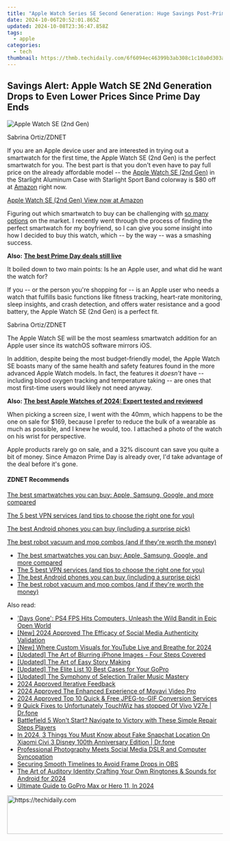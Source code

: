 ```yaml
---
title: "Apple Watch Series SE Second Generation: Huge Savings Post-Prime Day – Tech Insights From ZDNet"
date: 2024-10-06T20:52:01.865Z
updated: 2024-10-08T23:36:47.858Z
tags:
  - apple
categories:
  - tech
thumbnail: https://thmb.techidaily.com/6f6094ec46399b3ab308c1c10a0d303a8a2fe57d58887a0de4be9b5a76727ac2.jpg
---
```


## Savings Alert: Apple Watch SE 2Nd Generation Drops to Even Lower Prices Since Prime Day Ends

![Apple Watch SE (2nd Gen)](https://www.zdnet.com/a/img/resize/6cea94d0c06d6887637e1fcb881161dc24170df6/2023/10/11/45b7e455-7b03-4e3e-95df-abfc0748fb23/img-0829.jpg?auto=webp&width=1280)

Sabrina Ortiz/ZDNET

If you are an Apple device user and are interested in trying out a smartwatch for the first time, the Apple Watch SE (2nd Gen) is the perfect smartwatch for you. The best part is that you don't even have to pay full price on the already affordable model -- the [Apple Watch SE (2nd Gen)](https://buy.geni.us/Proxy.ashx?TSID=368250&GR%5FURL=https%3A%2F%2Fwww.amazon.com%2FApple-Smartwatch-Midnight-Aluminum-Detection%2Fdp%2FB0CHX7R6WJ%3Fgeniuslink%3Dtrue%26th%3D1%26tag%3Dzd-buy-button-20%26ascsubtag%3D%5F%5FCOM%5FCLICK%5FID%5F%5F%7C84993552-f217-4ad3-a304-605d1e9fefa5%7Cdtp&dtb=1) in the Starlight Aluminum Case with Starlight Sport Band colorway is $80 off at [Amazon](https://buy.geni.us/Proxy.ashx?TSID=368250&GR%5FURL=https%3A%2F%2Fwww.amazon.com%2Fref%3Dnav%5Flogo%3Ftag%3Dzd-buy-button-20%26ascsubtag%3D%5F%5FCOM%5FCLICK%5FID%5F%5F%7C84993552-f217-4ad3-a304-605d1e9fefa5%7Cdtp&dtb=1) right now.

[Apple Watch SE (2nd Gen) View now at Amazon](https://buy.geni.us/Proxy.ashx?TSID=368250&GR%5FURL=https%3A%2F%2Fwww.amazon.com%2FApple-Smartwatch-Midnight-Aluminum-Detection%2Fdp%2FB0CHX7R6WJ%3Fgeniuslink%3Dtrue%26th%3D1%26tag%3Dzd-buy-button-20%26ascsubtag%3D%5F%5FCOM%5FCLICK%5FID%5F%5F%7C84993552-f217-4ad3-a304-605d1e9fefa5%7Cdtp&dtb=1)

Figuring out which smartwatch to buy can be challenging with [so many options](https://www.zdnet.com/article/best-smartwatch/) on the market. I recently went through the process of finding the perfect smartwatch for my boyfriend, so I can give you some insight into how I decided to buy this watch, which -- by the way -- was a smashing success.

**Also:** [**The best Prime Day deals still live**](https://www.zdnet.com/article/best-amazon-prime-day-deals-live-2024-07-17/)

It boiled down to two main points: Is he an Apple user, and what did he want the watch for?

If you -- or the person you're shopping for -- is an Apple user who needs a watch that fulfills basic functions like fitness tracking, heart-rate monitoring, sleep insights, and crash detection, and offers water resistance and a good battery, the Apple Watch SE (2nd Gen) is a perfect fit.

Sabrina Ortiz/ZDNET

The Apple Watch SE will be the most seamless smartwatch addition for an Apple user since its watchOS software mirrors iOS.

In addition, despite being the most budget-friendly model, the Apple Watch SE boasts many of the same health and safety features found in the more advanced Apple Watch models. In fact, the features it _doesn't_ have -- including blood oxygen tracking and temperature taking -- are ones that most first-time users would likely not need anyway.

**Also: [The best Apple Watches of 2024: Expert tested and reviewed](https://www.zdnet.com/article/best-apple-watch/)**

When picking a screen size, I went with the 40mm, which happens to be the one on sale for $169, because I prefer to reduce the bulk of a wearable as much as possible, and I knew he would, too. I attached a photo of the watch on his wrist for perspective.

Apple products rarely go on sale, and a 32% discount can save you quite a bit of money. Since Amazon Prime Day is already over, I'd take advantage of the deal before it's gone.

#### **ZDNET** Recommends

[The best smartwatches you can buy: Apple, Samsung, Google, and more compared](https://www.zdnet.com/article/best-smartwatch/ "The best smartwatches you can buy: Apple, Samsung, Google, and more compared")

[The 5 best VPN services (and tips to choose the right one for you)](https://www.zdnet.com/article/best-vpn/ "The 5 best VPN services (and tips to choose the right one for you)")

[The best Android phones you can buy (including a surprise pick)](https://www.zdnet.com/article/best-android-phone/ "The best Android phones you can buy (including a surprise pick)")

[The best robot vacuum and mop combos (and if they're worth the money)](https://www.zdnet.com/article/best-robot-vacuum-mop/ "The best robot vacuum and mop combos (and if they're worth the money)")

* [The best smartwatches you can buy: Apple, Samsung, Google, and more compared](https://www.zdnet.com/article/best-smartwatch/ "The best smartwatches you can buy: Apple, Samsung, Google, and more compared")
* [The 5 best VPN services (and tips to choose the right one for you)](https://www.zdnet.com/article/best-vpn/ "The 5 best VPN services (and tips to choose the right one for you)")
* [The best Android phones you can buy (including a surprise pick)](https://www.zdnet.com/article/best-android-phone/ "The best Android phones you can buy (including a surprise pick)")
* [The best robot vacuum and mop combos (and if they're worth the money)](https://www.zdnet.com/article/best-robot-vacuum-mop/ "The best robot vacuum and mop combos (and if they're worth the money)")

<ins class="adsbygoogle"
     style="display:block"
     data-ad-format="autorelaxed"
     data-ad-client="ca-pub-7571918770474297"
     data-ad-slot="1223367746"></ins>

<ins class="adsbygoogle"
     style="display:block"
     data-ad-client="ca-pub-7571918770474297"
     data-ad-slot="8358498916"
     data-ad-format="auto"
     data-full-width-responsive="true"></ins>

<span class="atpl-alsoreadstyle">Also read:</span>
<div><ul>
<li><a href="https://win-able.techidaily.com/days-gone-ps4-fps-hits-computers-unleash-the-wild-bandit-in-epic-open-world/"><u>'Days Gone': PS4 FPS Hits Computers, Unleash the Wild Bandit in Epic Open World</u></a></li>
<li><a href="https://instagram-video-files.techidaily.com/new-2024-approved-the-efficacy-of-social-media-authenticity-validation/"><u>[New] 2024 Approved The Efficacy of Social Media Authenticity Validation</u></a></li>
<li><a href="https://youtube-sure.techidaily.com/here-custom-visuals-for-youtube-live-and-breathe-for-2024/"><u>[New] Where Custom Visuals for YouTube Live and Breathe for 2024</u></a></li>
<li><a href="https://some-tips.techidaily.com/updated-the-art-of-blurring-iphone-images-four-steps-covered/"><u>[Updated] The Art of Blurring iPhone Images - Four Steps Covered</u></a></li>
<li><a href="https://some-tips.techidaily.com/updated-the-art-of-easy-story-making/"><u>[Updated] The Art of Easy Story Making</u></a></li>
<li><a href="https://some-tips.techidaily.com/updated-the-elite-list-10-best-cases-for-your-gopro/"><u>[Updated] The Elite List 10 Best Cases for Your GoPro</u></a></li>
<li><a href="https://some-tips.techidaily.com/updated-the-symphony-of-selection-trailer-music-mastery/"><u>[Updated] The Symphony of Selection Trailer Music Mastery</u></a></li>
<li><a href="https://extra-skills.techidaily.com/2024-approved-iterative-feedback/"><u>2024 Approved Iterative Feedback</u></a></li>
<li><a href="https://some-tips.techidaily.com/2024-approved-the-enhanced-experience-of-movavi-video-pro/"><u>2024 Approved The Enhanced Experience of Movavi Video Pro</u></a></li>
<li><a href="https://some-tips.techidaily.com/2024-approved-top-10-quick-and-free-jpeg-to-gif-conversion-services/"><u>2024 Approved Top 10 Quick & Free JPEG-to-GIF Conversion Services</u></a></li>
<li><a href="https://howto.techidaily.com/9-quick-fixes-to-unfortunately-touchwiz-has-stopped-of-vivo-v27e-drfone-by-drfone-fix-android-problems-fix-android-problems/"><u>9 Quick Fixes to Unfortunately TouchWiz has stopped Of Vivo V27e | Dr.fone</u></a></li>
<li><a href="https://win-able.techidaily.com/battlefield-5-wont-start-navigate-to-victory-with-these-simple-repair-steps-players/"><u>Battlefield 5 Won't Start? Navigate to Victory with These Simple Repair Steps Players</u></a></li>
<li><a href="https://review-topics.techidaily.com/in-2024-3-things-you-must-know-about-fake-snapchat-location-on-xiaomi-civi-3-disney-100th-anniversary-edition-drfone-by-drfone-virtual-android/"><u>In 2024, 3 Things You Must Know about Fake Snapchat Location On Xiaomi Civi 3 Disney 100th Anniversary Edition | Dr.fone</u></a></li>
<li><a href="https://facebook-videos.techidaily.com/professional-photography-meets-social-media-dslr-and-computer-syncopation/"><u>Professional Photography Meets Social Media DSLR and Computer Syncopation</u></a></li>
<li><a href="https://desktop-recording.techidaily.com/securing-smooth-timelines-to-avoid-frame-drops-in-obs/"><u>Securing Smooth Timelines to Avoid Frame Drops in OBS</u></a></li>
<li><a href="https://some-tips.techidaily.com/the-art-of-auditory-identity-crafting-your-own-ringtones-and-sounds-for-android-for-2024/"><u>The Art of Auditory Identity Crafting Your Own Ringtones & Sounds for Android for 2024</u></a></li>
<li><a href="https://some-tips.techidaily.com/ultimate-guide-to-gopro-max-or-hero-11-in-2024/"><u>Ultimate Guide to GoPro Max or Hero 11, In 2024</u></a></li>
</ul></div>

<!-- affiliate ads begin -->
<a href="https://appsumo.8odi.net/c/5597632/2123750/7443" target="_top" id="2123750">
  <img src="//a.impactradius-go.com/display-ad/7443-2123750" border="0" alt="https://techidaily.com" width="728" height="90"/>
</a>
<img height="0" width="0" src="https://appsumo.8odi.net/i/5597632/2123750/7443" style="position:absolute;visibility:hidden;" border="0" />
<!-- affiliate ads end -->

